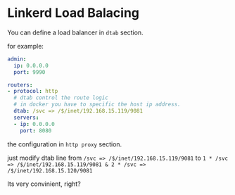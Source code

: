 # Linkerd Load Balacing

You can define a load balancer in `dtab` section.

for example:

```yaml
admin:
  ip: 0.0.0.0
  port: 9990

routers:
- protocol: http
  # dtab control the route logic
  # in docker you have to specific the host ip address.
  dtab: /svc => /$/inet/192.168.15.119/9081
  servers:
  - ip: 0.0.0.0
    port: 8080
```

the configuration in `http proxy` section.

just modify dtab line from `/svc => /$/inet/192.168.15.119/9081` to `1 * /svc => /$/inet/192.168.15.119/9081 & 2 * /svc => /$/inet/192.168.15.120/9081`

Its very convinient, right?
